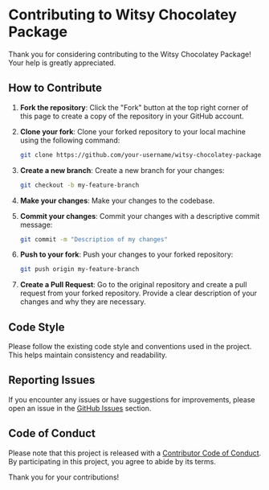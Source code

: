 # Contributing to Witsy Chocolatey Package

Thank you for considering contributing to the Witsy Chocolatey Package! Your help is greatly appreciated.

## How to Contribute

1. **Fork the repository**: Click the "Fork" button at the top right corner of this page to create a copy of the repository in your GitHub account.

2. **Clone your fork**: Clone your forked repository to your local machine using the following command:

   ```bash
   git clone https://github.com/your-username/witsy-chocolatey-package.git
   ```

3. **Create a new branch**: Create a new branch for your changes:

   ```bash
   git checkout -b my-feature-branch
   ```

4. **Make your changes**: Make your changes to the codebase.

5. **Commit your changes**: Commit your changes with a descriptive commit message:

   ```bash
   git commit -m "Description of my changes"
   ```

6. **Push to your fork**: Push your changes to your forked repository:

   ```bash
   git push origin my-feature-branch
   ```

7. **Create a Pull Request**: Go to the original repository and create a pull request from your forked repository. Provide a clear description of your changes and why they are necessary.

## Code Style

Please follow the existing code style and conventions used in the project. This helps maintain consistency and readability.

## Reporting Issues

If you encounter any issues or have suggestions for improvements, please open an issue in the [GitHub Issues](https://github.com/MKAbuMattar/witsy-chocolatey-package/issues) section.

## Code of Conduct

Please note that this project is released with a [Contributor Code of Conduct](CODE_OF_CONDUCT.md). By participating in this project, you agree to abide by its terms.

Thank you for your contributions!
